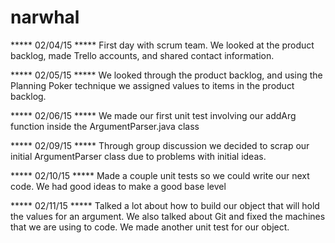 # narwhal

***** 02/04/15 *****
First day with scrum team. We looked at the product backlog, made Trello accounts, and shared contact information.

***** 02/05/15 *****
We looked through the product backlog, and using the Planning Poker technique we assigned values to items in the product backlog.

***** 02/06/15 *****
We made our first unit test involving our addArg function inside the ArgumentParser.java class

***** 02/09/15 *****
Through group discussion we decided to scrap our initial ArgumentParser class due to problems with initial ideas.

***** 02/10/15 *****
Made a couple unit tests so we could write our next code. We had good ideas to make a good base level

***** 02/11/15 *****
Talked a lot about how to build our object that will hold the values for an argument. We also talked about Git and fixed the machines that we are using to code. We made another unit test for our object.
